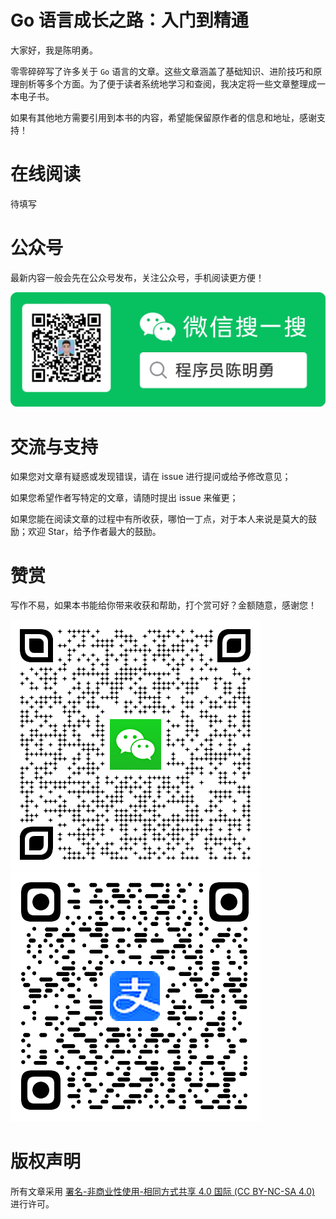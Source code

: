 # Go 语言成长之路：入门到精通
大家好，我是陈明勇。

零零碎碎写了许多关于 `Go` 语言的文章。这些文章涵盖了基础知识、进阶技巧和原理剖析等多个方面。为了便于读者系统地学习和查阅，我决定将一些文章整理成一本电子书。

如果有其他地方需要引用到本书的内容，希望能保留原作者的信息和地址，感谢支持！

# 在线阅读
待填写

# 公众号
最新内容一般会先在公众号发布，关注公众号，手机阅读更方便！

![微信公众号：程序员陈明勇](https://raw.githubusercontent.com/chenmingyong0423/blog/master/images/wx-gzh-qrcode.jpeg)

# 交流与支持
如果您对文章有疑惑或发现错误，请在 issue 进行提问或给予修改意见；

如果您希望作者写特定的文章，请随时提出 issue 来催更；

如果您能在阅读文章的过程中有所收获，哪怕一丁点，对于本人来说是莫大的鼓励；欢迎 Star，给予作者最大的鼓励。

# 赞赏
写作不易，如果本书能给你带来收获和帮助，打个赏可好？金额随意，感谢您！

<div>
  <img src="https://raw.githubusercontent.com/chenmingyong0423/blog/master/images/wx-pay.png" alt="陈明勇的微信二维码">
  <img src="https://raw.githubusercontent.com/chenmingyong0423/blog/master/images/ali-pay.png" alt="陈明勇的支付宝二维码">
</div>

# 版权声明
所有文章采用 [署名-非商业性使用-相同方式共享 4.0 国际 (CC BY-NC-SA 4.0)](https://creativecommons.org/licenses/by-nc-sa/4.0/deed.zh) 进行许可。
